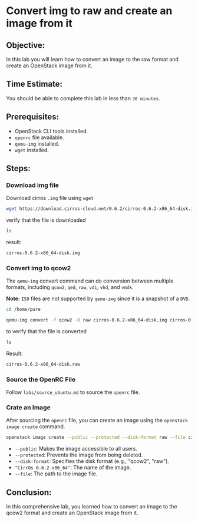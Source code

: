 # Convert img to raw and create an image from it

## Objective:

In this lab you will learn how to convert an image to the raw format and create an OpenStack image from it.

## Time Estimate:

You should be able to complete this lab in less than `30 minutes`.

## Prerequisites:

- OpenStack CLI tools installed.
- `openrc` file available.
- `qemu-img` installed.
- `wget` installed.

## Steps:

### Download img file

Download cirros `.img` file using `wget`

```bash
wget https://download.cirros-cloud.net/0.6.2/cirros-0.6.2-x86_64-disk.img
```

verify that the file is downloaded

```bash
ls
```

result:

```bash
cirros-0.6.2-x86_64-disk.img
```

### Convert img to qcow2

The `qemu-img` convert command can do conversion between multiple formats, including `qcow2`, `qed`, `raw`, `vdi`, `vhd`, and `vmdk`.

**Note:** `ISO` files are not supported by `qemu-img` since it is a snapshot of a `DVD`.


```bash
cd /home/pure

qemu-img convert -f qcow2 -O raw cirros-0.6.2-x86_64-disk.img cirros-0.6.2-x86_64-disk.raw
```

to verify that the file is converted

```bash
ls
```

Result:

```bash
cirros-0.6.2-x86_64-disk.raw
```


### Source the OpenRC File

Follow `labs/source_ubuntu.md` to source the `openrc` file.

### Crate an Image

After sourcing the `openrc` file, you can create an image using the `openstack image create` command.

```bash
openstack image create --public --protected --disk-format raw --file cirros-0.6.2-x86_64-disk.raw "CirrOs 0.6.2-x86_64"
```

- `--public`: Makes the image accessible to all users.
- `--protected`: Prevents the image from being deleted.
- `--disk-format`: Specifies the disk format (e.g., "qcow2", "raw").
- `"CirrOs 0.6.2-x86_64"`: The name of the image.
- `--file`: The path to the image file.


## Conclusion:

In this comprehensive lab, you learned how to convert an image to the qcow2 format and create an OpenStack image from it.